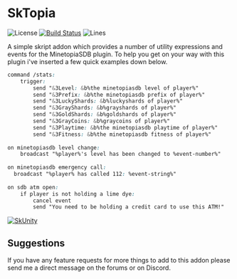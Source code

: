 # SkTopia
![License](https://img.shields.io/github/license/Jazzkuh/SkTopia)
[![Build Status](https://jenkins.jazzkuh.com/job/SkTopia/badge/icon)](https://jenkins.jazzkuh.com/job/SkTopia/)
![Lines](https://img.shields.io/tokei/lines/github/Jazzkuh/SkTopia)

A simple skript addon which provides a number of utility expressions and events for the MinetopiaSDB plugin. To help you get on your way with this plugin i've inserted a few quick examples down below.

```css
command /stats:
    trigger:
        send "&3Level: &b%the minetopiasdb level of player%"
        send "&3Prefix: &b%the minetopiasdb prefix of player%"
        send "&3LuckyShards: &b%luckyshards of player%"
        send "&3GrayShards: &b%grayshards of player%"
        send "&3GoldShards: &b%goldshards of player%"
        send "&3GrayCoins: &b%graycoins of player%"
        send "&3Playtime: &b%the minetopiasdb playtime of player%"
        send "&3Fitness: &b%the minetopiasdb fitness of player%"
 
on minetopiasdb level change:
    broadcast "%player%'s level has been changed to %event-number%"
 
on minetopiasdb emergency call:
  broadcast "%player% has called 112: %event-string%"
 
on sdb atm open:
    if player is not holding a lime dye:
        cancel event
        send "You need to be holding a credit card to use this ATM!"
```

[![SkUnity](https://skunity.com/branding/buttons/get_on_forums.png)](https://forums.skunity.com/resources/sktopia-the-minetopiasdb-skript-addon.1340/)

## Suggestions
If you have any feature requests for more things to add to this addon please send me a direct message on the forums or on Discord.
